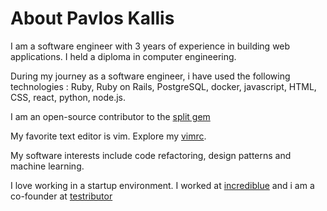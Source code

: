 # About Pavlos Kallis

I am a software engineer with 3 years of experience in building web applications.
I held a diploma in computer engineering.

During my journey as a software engineer, i have used the following technologies :
Ruby, Ruby on Rails, PostgreSQL, docker, javascript, HTML, CSS, react, python, node.js.

I am an open-source contributor to the [split gem](https://github.com/splitrb/split)

My favorite text editor is vim. Explore my [vimrc](https://github.com/pakallis/dotfiles/blob/master/vimrc).

My software interests include code refactoring, design patterns and machine learning.

I love working in a startup environment. I worked at [incrediblue](http://www.incrediblue.com) and i am a co-founder at [testributor](http://www.testributor.com)

